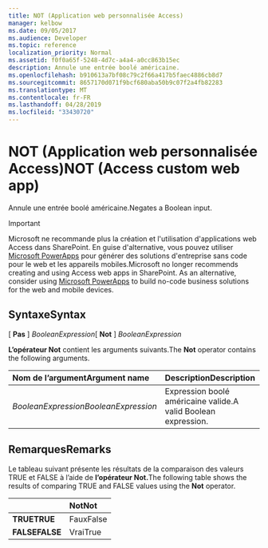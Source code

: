 ```yaml
---
title: NOT (Application web personnalisée Access)
manager: kelbow
ms.date: 09/05/2017
ms.audience: Developer
ms.topic: reference
localization_priority: Normal
ms.assetid: f0f0a65f-5248-4d7c-a4a4-a0cc863b15ec
description: Annule une entrée boolé américaine.
ms.openlocfilehash: b910613a7bf08c79c2f66a417b5faec4886cb8d7
ms.sourcegitcommit: 8657170d071f9bcf680aba50b9c07f2a4fb82283
ms.translationtype: MT
ms.contentlocale: fr-FR
ms.lasthandoff: 04/28/2019
ms.locfileid: "33430720"
---
```

# <a name="not-access-custom-web-app"></a><span data-ttu-id="1503b-103">NOT (Application web personnalisée Access)</span><span class="sxs-lookup"><span data-stu-id="1503b-103">NOT (Access custom web app)</span></span>

<span data-ttu-id="1503b-104">Annule une entrée boolé américaine.</span><span class="sxs-lookup"><span data-stu-id="1503b-104">Negates a Boolean input.</span></span>
  
> [!IMPORTANT]
> <span data-ttu-id="1503b-p101">Microsoft ne recommande plus la création et l'utilisation d'applications web Access dans SharePoint. En guise d'alternative, vous pouvez utiliser [Microsoft PowerApps](https://powerapps.microsoft.com/en-us/) pour générer des solutions d'entreprise sans code pour le web et les appareils mobiles.</span><span class="sxs-lookup"><span data-stu-id="1503b-p101">Microsoft no longer recommends creating and using Access web apps in SharePoint. As an alternative, consider using [Microsoft PowerApps](https://powerapps.microsoft.com/en-us/) to build no-code business solutions for the web and mobile devices.</span></span> 
  
## <a name="syntax"></a><span data-ttu-id="1503b-107">Syntaxe</span><span class="sxs-lookup"><span data-stu-id="1503b-107">Syntax</span></span>

<span data-ttu-id="1503b-108">[ **Pas** ]  *BooleanExpression*</span><span class="sxs-lookup"><span data-stu-id="1503b-108">[ **Not** ]  *BooleanExpression*</span></span> 
  
<span data-ttu-id="1503b-109">**L’opérateur Not** contient les arguments suivants.</span><span class="sxs-lookup"><span data-stu-id="1503b-109">The **Not** operator contains the following arguments.</span></span> 
  
|<span data-ttu-id="1503b-110">**Nom de l’argument**</span><span class="sxs-lookup"><span data-stu-id="1503b-110">**Argument name**</span></span>|<span data-ttu-id="1503b-111">**Description**</span><span class="sxs-lookup"><span data-stu-id="1503b-111">**Description**</span></span>|
|:-----|:-----|
| <span data-ttu-id="1503b-112">*BooleanExpression*</span><span class="sxs-lookup"><span data-stu-id="1503b-112">*BooleanExpression*</span></span>  <br/> |<span data-ttu-id="1503b-113">Expression boolé américaine valide.</span><span class="sxs-lookup"><span data-stu-id="1503b-113">A valid Boolean expression.</span></span>  <br/> |
   
## <a name="remarks"></a><span data-ttu-id="1503b-114">Remarques</span><span class="sxs-lookup"><span data-stu-id="1503b-114">Remarks</span></span>

<span data-ttu-id="1503b-115">Le tableau suivant présente les résultats de la comparaison des valeurs TRUE et FALSE à l’aide de **l’opérateur Not.**</span><span class="sxs-lookup"><span data-stu-id="1503b-115">The following table shows the results of comparing TRUE and FALSE values using the **Not** operator.</span></span> 
  
||<span data-ttu-id="1503b-116">**Not**</span><span class="sxs-lookup"><span data-stu-id="1503b-116">**Not**</span></span>|
|:-----|:-----|
|<span data-ttu-id="1503b-117">**TRUE**</span><span class="sxs-lookup"><span data-stu-id="1503b-117">**TRUE**</span></span> <br/> |<span data-ttu-id="1503b-118">Faux</span><span class="sxs-lookup"><span data-stu-id="1503b-118">False</span></span>  <br/> |
|<span data-ttu-id="1503b-119">**FALSE**</span><span class="sxs-lookup"><span data-stu-id="1503b-119">**FALSE**</span></span> <br/> |<span data-ttu-id="1503b-120">Vrai</span><span class="sxs-lookup"><span data-stu-id="1503b-120">True</span></span>  <br/> |
   

